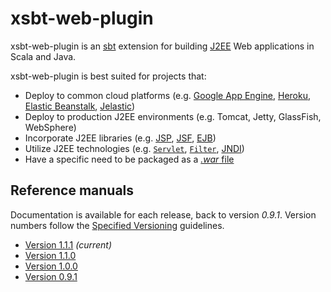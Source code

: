 # xsbt-web-plugin

xsbt-web-plugin is an [sbt](http://www.scala-sbt.org/) extension for building [J2EE](http://en.wikipedia.org/wiki/Java_Servlet) Web applications in Scala and Java.

xsbt-web-plugin is best suited for projects that:

* Deploy to common cloud platforms (e.g. [Google App Engine](https://developers.google.com/appengine/), [Heroku](https://www.heroku.com/), [Elastic Beanstalk](https://console.aws.amazon.com/elasticbeanstalk/home), [Jelastic](http://jelastic.com/))
* Deploy to production J2EE environments (e.g. Tomcat, Jetty, GlassFish, WebSphere)
* Incorporate J2EE libraries (e.g. [JSP](http://en.wikipedia.org/wiki/JavaServer_Pages), [JSF](http://en.wikipedia.org/wiki/JavaServer_Faces), [EJB](http://en.wikipedia.org/wiki/Ejb))
* Utilize J2EE technologies (e.g. [`Servlet`](http://docs.oracle.com/javaee/6/api/javax/servlet/Servlet.html), [`Filter`](http://docs.oracle.com/javaee/6/api/javax/servlet/Filter.html), [JNDI](http://en.wikipedia.org/wiki/Java_Naming_and_Directory_Interface))
* Have a specific need to be packaged as a [*.war* file](https://en.wikipedia.org/wiki/WAR_%28Sun_file_format%29)

## Reference manuals

Documentation is available for each release, back to version *0.9.1*.  Version numbers follow the [Specified Versioning](/articles/specver.html) guidelines.

* [Version 1.1.1](https://github.com/earldouglas/xsbt-web-plugin/blob/master/docs/1.1.1.md) *(current)*
* [Version 1.1.0](https://github.com/earldouglas/xsbt-web-plugin/blob/master/docs/1.1.0.md)
* [Version 1.0.0](https://github.com/earldouglas/xsbt-web-plugin/blob/master/docs/1.0.0.md)
* [Version 0.9.1](https://github.com/earldouglas/xsbt-web-plugin/blob/master/docs/0.9.1.md)

